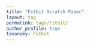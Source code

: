 ```yaml
---
title: "Fitbit Scratch Paper"
layout: tag
permalink: tags/Fitbit/
author_profile: true
taxonomy: Fitbit
---
```


